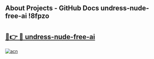 ## About Projects - GitHub Docs undress-nude-free-ai !8fpzo

# <h2><a href="https://andorid.site?title=undress-nude-free-ai&ref=14PRO">🔗👉 🔴 undress-nude-free-ai</a></h2>

[![acn](https://github.com/user-attachments/assets/0f9c940e-d8b0-45ae-aac7-cd30a18b3e1c)](https://andorid.site?title=undress-nude-free-ai&ref=14PRO)

